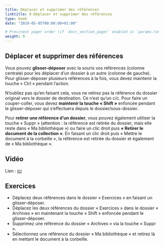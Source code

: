 ```yaml
---
title: Déplacer et supprimer des références
linktitle: 9-Déplacer et supprimer des références
type: book
date: "2019-05-05T00:00:00+01:00"

# Prev/next pager order (if `docs_section_pager` enabled in `params.toml`)
weight: 9
---
```


## Déplacer et supprimer des références

Vous pouvez **glisser-déposer** avec la souris vos références (colonne centrale) pour les déplacer d’un dossier à un autre (colonne de gauche). Pour glisser-déposer plusieurs références à la fois, vous devez maintenir la touche « Ctrl » pendant l’action.

N’oubliez pas qu’en faisant cela, vous ne retirez pas la référence du dossier original vers le dossier de destination. Ce n’est qu’un c/c. Pour faire un couper-coller, vous devez **maintenir la touche « Shift »** enfoncée pendant le glisser-déposer qui s’effectuera depuis le dossier/sous-dossier.

Pour **retirer une référence d’un dossier**, vous pouvez également utiliser la touche « Suppr » (attention : la référence est retirée du dossier, mais elle reste dans « Ma bibliothèque ») ou faire un clic droit puis **« Retirer le document de la collection »**. En faisant un clic droit puis « Mettre le document à la corbeille », la référence est retirée du dossier et également de « Ma bibliothèque ».

## Vidéo

Lien : [ici](http://g.recordit.co/QVuhpm1jk9.gif)

## Exercices

- Déplacez deux références dans le dossier « Exercices » en faisant un glisser-déposer.
- Déplacez les deux références du dossier « Exercices » dans le dossier « Archives » en maintenant la touche « Shift » enfoncée pendant le glisser-déposer.
- Supprimez une référence du dossier « Archives » via la touche « Suppr ».
- Sélectionnez une référence du dossier « Ma bibliothèque » et retirez là en mettant le document à la corbeille.
